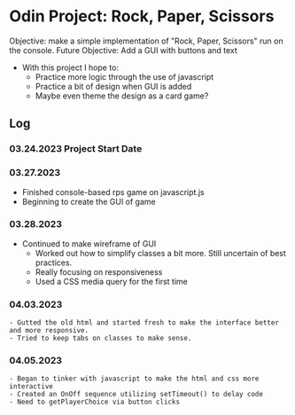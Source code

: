# Odin Project: Rock, Paper, Scissors
Objective: make a simple implementation of "Rock, Paper, Scissors" run on the console.
Future Objective: Add a GUI with buttons and text

- With this project I hope to:
    - Practice more logic through the use of javascript
    - Practice a bit of design when GUI is added
    - Maybe even theme the design as a card game?

## Log
### 03.24.2023 Project Start Date
### 03.27.2023
- Finished console-based rps game on javascript.js
- Beginning to create the GUI of game

### 03.28.2023
- Continued to make wireframe of GUI
    - Worked out how to simplify classes a bit more. Still uncertain of best practices.
    - Really focusing on responsiveness
    - Used a CSS media query for the first time

### 04.03.2023
    - Gutted the old html and started fresh to make the interface better and more responsive.
    - Tried to keep tabs on classes to make sense.

### 04.05.2023
    - Began to tinker with javascript to make the html and css more interactive
    - Created an OnOff sequence utilizing setTimeout() to delay code
    - Need to getPlayerChoice via button clicks